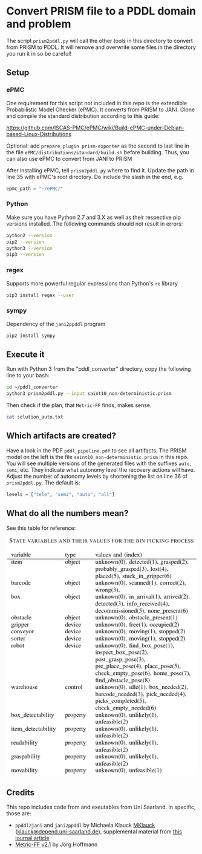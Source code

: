 # Convert PRISM file to a PDDL domain and problem

The script `prism2pddl.py` will call the other tools in this directory to 
convert from PRISM to PDDL. It will remove and overwrite some files in the 
directory you run it in so be careful!

## Setup

### ePMC
One requirement for this script not included in this repo is the extendible
Probabilistic Model Checker (ePMC). It converts from PRISM to JANI. Clone and compile the standard
distribution according to this guide:

https://github.com/ISCAS-PMC/ePMC/wiki/Build-ePMC-under-Debian-based-Linux-Distributions

Optional: add `prepare_plugin prism-exporter` as the second to last line
in the file `ePMC/distributions/standard/build.sh` before building. Thus, you
can also use ePMC to convert from JANI to PRISM

After installing ePMC, tell `prism2pddl.py` where to find it.
Update the path in line 35 with ePMC's root directory.
Do include the slash in the end, e.g.
``` python
epmc_path = "~/ePMC/"
```

### Python
Make sure you have Python 2.7 and 3.X as well as their respective pip versions installed.
The following commands should not result in errors:
``` bash
python2 --version
pip2 --version
python3 --version
pip3 --version
```

### regex
Supports more powerful regular expressions than Python's `re` library
``` bash
pip3 install regex --user
```

### sympy
Dependency of the `jani2ppddl` program
``` bash
pip2 install sympy
```

## Execute it

Run with Python 3 from the "pddl_converter" directory, copy the
following line to your bash:
``` bash
cd ~/pddl_converter
python3 prism2pddl.py --input saint10_non-deterministic.prism
```

Then check if the plan, that `Metric-FF` finds, makes sense.
``` bash
cat solution_auto.txt  
```

## Which artifacts are created?

Have a look in the PDF `pddl_pipeline.pdf` to see all artifacts.
The PRISM model on the left is the file `saint10_non-deterministic.prism` in this repo.
You will see multiple versions of the generated files with the suffixes `auto`, `semi`, etc.
They indicate what autonomy level the recovery actions will have.
Adjust the number of autonomy levels by shortening the list on line 36 of `prism2pddl.py`.
The default is:
``` python
levels = ["tele", "semi", "auto", "all"]
```

## What do all the numbers mean?

See this table for reference:

![](state_variables.png)

## Credits

This repo includes code from and exeutables from Uni Saarland. In specific, those are:

* `ppddl2jani` and `jani2ppddl` by Michaela Klauck [MKlauck](https://github.com/MKlauck) ([klauck@depend.uni-saarland.de](mailto:klauck@depend.uni-saarland.de)), supplemental material from [this journal article](https://jair.org/index.php/jair/article/view/11595)
* [Metric-FF v2.1](https://fai.cs.uni-saarland.de/hoffmann/metric-ff.html) by Jörg Hoffmann
